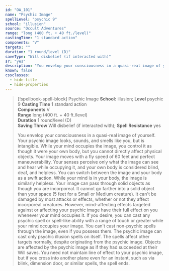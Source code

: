 ```yaml
---
id: "OA_101"
name: "Psychic Image"
spellLevel: "psychic 9"
school: "illusion"
source: "Occult Adventures"
range: "long (400 ft. + 40 ft./level)"
castingTime: "1 standard action"
components: "V"
targets: ""
duration: "1 round/level (D)"
saveType: "Will disbelief (if interacted with)"
sr: "yes"
description: "You envelop your consciousness in a quasi-real image of yourself. Your psychic image looks, sounds, and smells like you, but is intangible. While your mind occupies the image, you control it as though it were your own body, but you cannot directly affect physical objects. Your image moves with a fly speed of 60 feet and perfect maneuverability. Your senses perceive only what the image can see and hear while occupying it, and your own body is considered blind, deaf, and helpless. You can switch between the image and your body as a swift action. While your mind is in your body, the image is similarly helpless.  Your image can pass through solid objects as though you are incorporeal. It cannot go farther into a solid object than  your space (5 feet for a Small or Medium creature). It can't be damaged by most attacks or effects, whether or not they affect incorporeal creatures. However, mind-affecting effects targeted against or affecting your psychic image have their full effect on you whenever your mind occupies it.  If you desire, you can cast any psychic spell or spell-like ability with a range of touch or greater while your mind occupies your image. You can't cast non-psychic spells through the image, even if you possess them. The psychic image can cast only psychic illusion spells on itself. The spells affect other targets normally, despite originating from the psychic image.  Objects are affected by the psychic image as if they had succeeded at their Will saves. You need not maintain line of effect to your psychic image, but if you cross into another plane even for an instant, such as via blink, dimension door, or similar spells, the spell ends."
known: false
cssclasses:
  - hide-title
  - hide-properties
---
```


> [!spellbook-spell-block] Psychic Image
> **School:** illusion; **Level** psychic 9
> **Casting Time** 1 standard action  
> **Components** V  
> **Range** long (400 ft. + 40 ft./level)  
> **Duration** 1 round/level (D)  
> **Saving Throw** Will disbelief (if interacted with); **Spell Resistance** yes
> 
> You envelop your consciousness in a quasi-real image of yourself. Your psychic image looks, sounds, and smells like you, but is intangible. While your mind occupies the image, you control it as though it were your own body, but you cannot directly affect physical objects. Your image moves with a fly speed of 60 feet and perfect maneuverability. Your senses perceive only what the image can see and hear while occupying it, and your own body is considered blind, deaf, and helpless. You can switch between the image and your body as a swift action. While your mind is in your body, the image is similarly helpless.  Your image can pass through solid objects as though you are incorporeal. It cannot go farther into a solid object than  your space (5 feet for a Small or Medium creature). It can't be damaged by most attacks or effects, whether or not they affect incorporeal creatures. However, mind-affecting effects targeted against or affecting your psychic image have their full effect on you whenever your mind occupies it.  If you desire, you can cast any psychic spell or spell-like ability with a range of touch or greater while your mind occupies your image. You can't cast non-psychic spells through the image, even if you possess them. The psychic image can cast only psychic illusion spells on itself. The spells affect other targets normally, despite originating from the psychic image.  Objects are affected by the psychic image as if they had succeeded at their Will saves. You need not maintain line of effect to your psychic image, but if you cross into another plane even for an instant, such as via blink, dimension door, or similar spells, the spell ends.